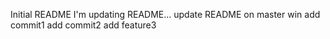 Initial README
I'm updating README...
update README on master win
add commit1
add commit2
add feature3
